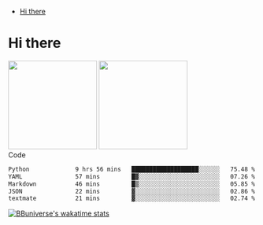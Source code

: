 <!--ts-->
* [Hi there](#hi-there)

<!-- Created by https://github.com/ekalinin/github-markdown-toc -->
<!-- Added by: runner, at: Wed Sep 27 04:19:34 UTC 2023 -->

<!--te-->


# Hi there

<!--
**BBuniverse/BBuniverse** is a ✨ _special_ ✨ repository because its `README.md` (this file) appears on your GitHub profile.

Here are some ideas to get you started:

- 🔭 I’m currently working on ...
- 🌱 I’m currently learning ...
- 👯 I’m looking to collaborate on ...
- 🤔 I’m looking for help with ...
- 💬 Ask me about ...
- 📫 How to reach me: ...
- 😄 Pronouns: ...
- ⚡ Fun fact: ...
-->


<div display="flex">
  <img src="https://github-readme-stats.vercel.app/api?username=BBuniverse&show_icons=true&count_private=true&theme=radical&hide_border=true" height="180"/>
  <img src="https://github-readme-stats.vercel.app/api/top-langs/?username=BBuniverse&layout=compact&theme=radical&hide_border=true" height="180"/>
</div
     

## Code
<!--START_SECTION:waka-->

```txt
Python             9 hrs 56 mins   ███████████████████░░░░░░   75.48 %
YAML               57 mins         █▓░░░░░░░░░░░░░░░░░░░░░░░   07.26 %
Markdown           46 mins         █▒░░░░░░░░░░░░░░░░░░░░░░░   05.85 %
JSON               22 mins         ▓░░░░░░░░░░░░░░░░░░░░░░░░   02.86 %
textmate           21 mins         ▓░░░░░░░░░░░░░░░░░░░░░░░░   02.74 %
```

<!--END_SECTION:waka-->
     
[![BBuniverse's wakatime stats](https://github-readme-stats.vercel.app/api/wakatime?username=BBuniverse)](https://github.com/anuraghazra/github-readme-stats)
